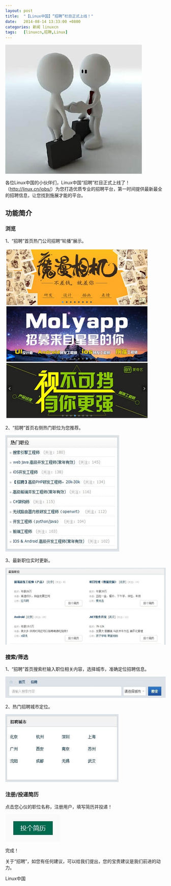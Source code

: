 ```yaml
---
layout: post
title:	"【Linux中国】“招聘”栏目正式上线！"
date:	2014-08-14 13:33:00 +0800 
categories:	新闻 linuxcn 
tags:	[linuxcn,招聘,Linux]
---
```



![](/Asserts/Images/album/201408/14/133309t0xmmkkmt7v7qz72.jpg)


各位Linux中国的小伙伴们，Linux中国“招聘”栏目正式上线了！（<http://linux.cn/jobs/>）为您打造优质专业的招聘平台，第一时间提供最新最全的招聘信息，让您找到施展才能的平台。


功能简介
----


### 浏览


1、“招聘”首页热门公司招聘“轮播”展示。


![](/Asserts/Images/album/201408/14/130138jc3z94retcac174n.jpg)


2、“招聘”首页右侧热门职位为您推荐。


![](/Asserts/Images/album/201408/14/130602lmj0znn9gr39rezm.jpg)


3、最新职位实时更新。


![](/Asserts/Images/album/201408/14/130732r35pjwoddl5roj5i.jpg)


### 搜索/筛选


1、“招聘”首页搜索栏输入职位相关内容，选择城市，准确定位招聘信息。


![](/Asserts/Images/album/201408/14/131003g5ml8mc7358ncz5x.jpg)


2、热门招聘城市定位。


![](/Asserts/Images/album/201408/14/131326n4cfpc403fhjvfff.jpg)


### 注册/投递简历


点击您心仪的职位名称，注册用户，填写简历并投递！


![](/Asserts/Images/album/201408/14/132230jxh3p2xl32z2bmro.jpg)


完成！


 


关于“招聘”，如您有任何建议，可以给我们提出，您的宝贵建议是我们前进的动力。


Linux中国
